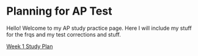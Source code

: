 # Planning for AP Test

Hello! Welcome to my AP study practice page. Here I will include my stuff for the frqs and my test corrections and stuff. 

[Week 1 Study Plan]()

